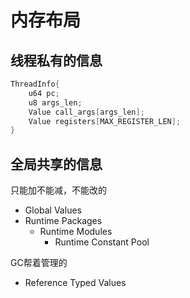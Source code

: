 # 内存布局

## 线程私有的信息
```c
ThreadInfo{
    u64 pc;
    u8 args_len;
    Value call_args[args_len];
    Value registers[MAX_REGISTER_LEN];
}
```

## 全局共享的信息
只能加不能减，不能改的
- Global Values
- Runtime Packages
    - Runtime Modules
        - Runtime Constant Pool

GC帮着管理的
- Reference Typed Values
